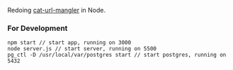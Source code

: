 Redoing [cat-url-mangler](https://github.com/loopDelicious/cat-url-mangler) in Node.

### For Development

    npm start // start app, running on 3000
    node server.js // start server, running on 5500
    pg_ctl -D /usr/local/var/postgres start // start postgres, running on 5432
